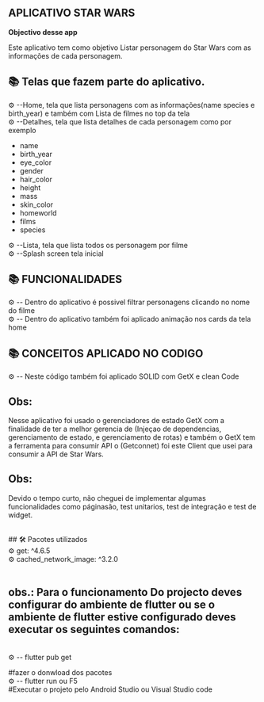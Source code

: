 ## APLICATIVO STAR WARS


<b>Objectivo desse app </b>   

<p> Este aplicativo  tem como objetivo Listar personagem do Star Wars com as informações de cada personagem.

## 📚 Telas que fazem parte do aplicativo.

 ⚙ --Home, tela que  lista  personagens com as informações(name species e birth_year) e também  com  Lista de filmes no top da tela <br>
 ⚙ --Detalhes, tela que lista detalhes de cada personagem como por exemplo  <br>
- name <br>
- birth_year <br>
- eye_color<br>
- gender<br>
- hair_color<br>
- height<br>
- mass<br>
- skin_color<br>
- homeworld<br>
- films<br>
- species<br>

 ⚙ --Lista, tela que lista todos os personagem por filme <br>
 ⚙ --Splash screen tela inicial <br>

## 📚  FUNCIONALIDADES

 ⚙ -- Dentro do aplicativo é possivel filtrar personagens clicando no nome do filme <br>
 ⚙ -- Dentro do aplicativo também foi aplicado  animação nos cards da tela home <br>

## 📚  CONCEITOS APLICADO NO CODIGO
  ⚙ -- Neste  código também foi aplicado  SOLID com  GetX e clean Code <br>
 
## Obs:
 Nesse aplicativo foi usado o gerenciadores de estado GetX com a finalidade de  ter a melhor gerencia de (Injeçao de dependencias, gerenciamento de estado, e gerenciamento de rotas) e também o GetX tem a ferramenta para consumir API o (Getconnet) foi este Client que usei para consumir a API de Star Wars.  


 ## Obs: 
 Devido  o  tempo curto, não cheguei de implementar algumas funcionalidades como páginasão, test unitarios, test de integração e test de widget.
 
<br>
## 🛠 Pacotes utilizados <br>  
⚙ get: ^4.6.5 <br>  
⚙ cached_network_image: ^3.2.0 <br>

<br>

 ## obs.: Para o funcionamento Do projecto deves configurar do ambiente de flutter ou se  o ambiente de flutter  estive configurado deves executar os seguintes comandos:

 <br>
 ⚙ -- flutter pub get <br>
 
 #fazer o donwload dos pacotes <br>
 ⚙ -- flutter run ou F5 <br>
 #Executar o projeto pelo Android Studio ou Visual Studio code <br>
 
 




 
